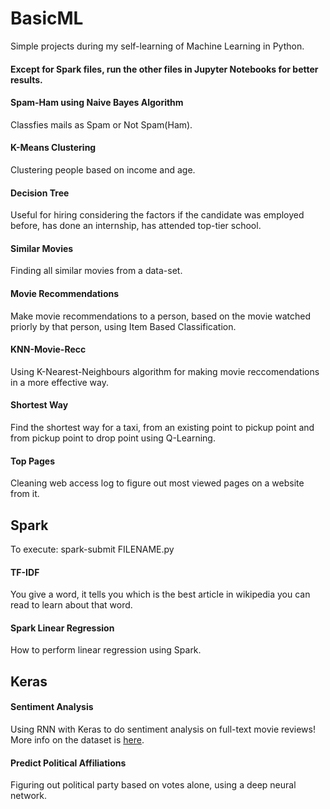 # BasicML
Simple projects during my self-learning of Machine Learning in Python. 
#### Except for Spark files, run the other files in Jupyter Notebooks for better results.

#### Spam-Ham using Naive Bayes Algorithm
Classfies mails as Spam or Not Spam(Ham).

#### K-Means Clustering
Clustering people based on income and age.

#### Decision Tree
Useful for hiring considering the factors if the candidate was employed before, has done an internship, has attended top-tier school.

#### Similar Movies
Finding all similar movies from a data-set.

#### Movie Recommendations
Make movie recommendations to a person, based on the movie watched priorly by that person, using Item Based Classification.

#### KNN-Movie-Recc
Using K-Nearest-Neighbours algorithm for making movie reccomendations in a more effective way.

#### Shortest Way
Find the shortest way for a taxi, from an existing point to pickup point and from pickup point to drop point using Q-Learning.

#### Top Pages
Cleaning web access log to figure out most viewed pages on a website from it.

## Spark
To execute: spark-submit FILENAME.py 

#### TF-IDF
You give a word, it tells you which is the best article in wikipedia you can read to learn about that word.

#### Spark Linear Regression
How to perform linear regression using Spark.

## Keras

#### Sentiment Analysis
Using RNN with Keras to do sentiment analysis on full-text movie reviews! More info on the dataset is [here](https://keras.io/datasets/#imdb-movie-reviews-sentiment-classification).

#### Predict Political Affiliations
Figuring out political party based on votes alone, using a deep neural network.
